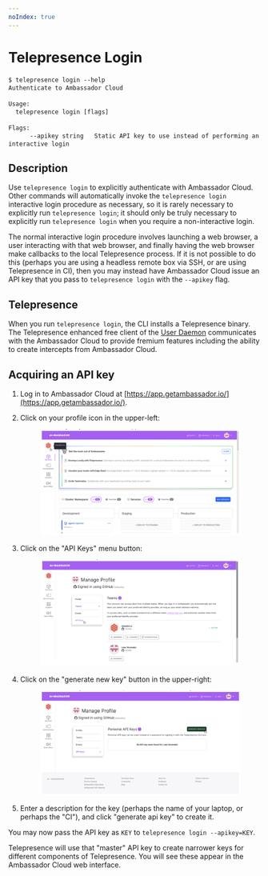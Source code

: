 ```yaml
---
noIndex: true
---
```


# Telepresence Login

```console
$ telepresence login --help
Authenticate to Ambassador Cloud

Usage:
  telepresence login [flags]

Flags:
      --apikey string   Static API key to use instead of performing an interactive login
```

## Description

Use `telepresence login` to explicitly authenticate with Ambassador Cloud. Other commands will automatically invoke the `telepresence login` interactive login procedure as necessary, so it is rarely necessary to explicitly run `telepresence login`; it should only be truly necessary to explicitly run `telepresence login` when you require a non-interactive login.

The normal interactive login procedure involves launching a web browser, a user interacting with that web browser, and finally having the web browser make callbacks to the local Telepresence process. If it is not possible to do this (perhaps you are using a headless remote box via SSH, or are using Telepresence in CI), then you may instead have Ambassador Cloud issue an API key that you pass to `telepresence login` with the `--apikey` flag.

## Telepresence

When you run `telepresence login`, the CLI installs a Telepresence binary. The Telepresence enhanced free client of the [User Daemon](../architecture.md) communicates with the Ambassador Cloud to provide fremium features including the ability to create intercepts from Ambassador Cloud.

## Acquiring an API key

1. Log in to Ambassador Cloud at [https://app.getambassador.io/](https://app.getambassador.io/).
2.  Click on your profile icon in the upper-left:

    <figure><img src="../../.gitbook/assets/00 tp 30.png" alt=""><figcaption></figcaption></figure>
3.  Click on the "API Keys" menu button:

    <figure><img src="../../.gitbook/assets/00 tp 31.png" alt=""><figcaption></figcaption></figure>
4.  Click on the "generate new key" button in the upper-right:

    <figure><img src="../../.gitbook/assets/00 tp 32.png" alt=""><figcaption></figcaption></figure>
5. Enter a description for the key (perhaps the name of your laptop, or perhaps the "CI"), and click "generate api key" to create it.

You may now pass the API key as `KEY` to `telepresence login --apikey=KEY`.

Telepresence will use that "master" API key to create narrower keys for different components of Telepresence. You will see these appear in the Ambassador Cloud web interface.
